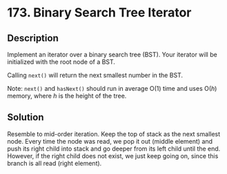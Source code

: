 # 173. Binary Search Tree Iterator

## Description

Implement an iterator over a binary search tree (BST). Your iterator will be initialized with the root node of a BST.

Calling `next()` will return the next smallest number in the BST.

Note: `next()` and `hasNext()` should run in average O(1) time and uses O(*h*) memory, where *h* is the height of the tree.

## Solution

Resemble to mid-order iteration. Keep the top of stack as the next smallest node. Every time the node was read, we pop it out (middle element) and push its right child into stack and go deeper from its left child until the end. However, if the right child does not exist, we just keep going on, since this branch is all read (right element).
